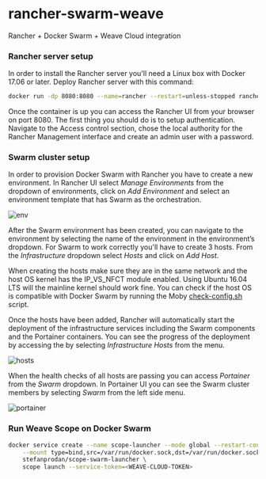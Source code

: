 # rancher-swarm-weave

Rancher + Docker Swarm + Weave Cloud integration

### Rancher server setup

In order to install the Rancher server you'll need a Linux box with Docker 17.06 or later.
Deploy Rancher server with this command:

```bash
docker run -dp 8080:8080 --name=rancher --restart=unless-stopped rancher/server
```
Once the container is up you can access the Rancher UI from your browser on port 8080. The first thing you 
should do is to setup authentication. Navigate to the Access control section, chose the local authority for 
the Rancher Management interface and create an admin user with a password.

### Swarm cluster setup

In order to provision Docker Swarm with Rancher you have to create a new environment. 
In Rancher UI select _Manage Environments_ from the dropdown of environments, click on _Add Environment_ 
and select an environment template that has Swarm as the orchestration.

![env](https://github.com/stefanprodan/rancher-swarm-weave/blob/master/screens/add_env.png)

After the Swarm environment has been created, you can navigate to the environment 
by selecting the name of the environment in the environment’s dropdown. For Swarm to work correctly you'll 
have to create 3 hosts. From the _Infrastructure_ dropdown select _Hosts_ and click on _Add Host_.

When creating the hosts make sure they are in the same network and the host OS kernel has the IP_VS_NFCT 
module enabled. Using Ubuntu 16.04 LTS will the mainline kernel should work fine. You can check if the host 
OS is compatible with Docker Swarm by running the Moby [check-config.sh](https://github.com/moby/moby/blob/master/contrib/check-config.sh) script.

Once the hosts have been added, Rancher will automatically start the deployment of the 
infrastructure services including the Swarm components and the Portainer containers. 
You can see the progress of the deployment by accessing the by selecting _Infrastructure Hosts_ from the menu.

![hosts](https://github.com/stefanprodan/rancher-swarm-weave/blob/master/screens/hosts.png)

When the health checks of all hosts are passing you can access _Portainer_ from the _Swarm_ dropdown. 
In Portainer UI you can see the Swarm cluster members by selecting _Swarm_ from the left side menu.

![portainer](https://github.com/stefanprodan/rancher-swarm-weave/blob/master/screens/portainer.png)

### Run Weave Scope on Docker Swarm

```bash
docker service create --name scope-launcher --mode global --restart-condition none --detach true\
    --mount type=bind,src=/var/run/docker.sock,dst=/var/run/docker.sock \
    stefanprodan/scope-swarm-launcher \
    scope launch --service-token=<WEAVE-CLOUD-TOKEN>
```
